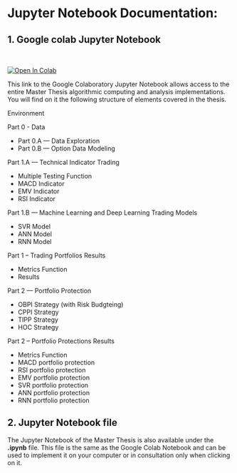 


# Jupyter Notebook Documentation:



## 1. Google colab Jupyter Notebook

<br/>

[![Open In Colab](https://colab.research.google.com/assets/colab-badge.svg)](https://colab.research.google.com/drive/1KmMrqGmGeoWYD4kcAjCdqDjtTJDyXB9v?usp=sharing) 




This link to the Google Colaboratory Jupyter Notebook allows access to the entire Master Thesis algorithmic computing and analysis implementations. You will find on it the following structure of elements covered in the thesis.

Environment

Part 0 - Data
  - Part 0.A — Data Exploration
  - Part 0.B — Option Data Modeling

Part 1.A — Technical Indicator Trading
  - Multiple Testing Function
  - MACD Indicator
  - EMV Indicator
  - RSI Indicator

Part 1.B — Machine Learning and Deep Learning Trading Models
  - SVR Model
  - ANN Model
  - RNN Model

Part 1 – Trading Portfolios Results
  - Metrics Function
  - Results

Part 2 — Portfolio Protection
  - OBPI Strategy (with Risk Budgteing)
  - CPPI Strategy
  - TIPP Strategy
  - HOC Strategy

Part 2 – Portfolio Protections Results
  - Metrics Function
  - MACD portfolio protection
  - RSI portfolio protection
  - EMV portfolio protection
  - SVR portfolio protection
  - ANN portfolio protection
  - RNN portfolio protection


## 2. Jupyter Notebook file

The Jupyter Notebook of the Master Thesis is also available under the **.ipynb** file. This file is the same as the Google Colab Notebook and can be used to implement it on your computer or in consultation only when clicking on it.
